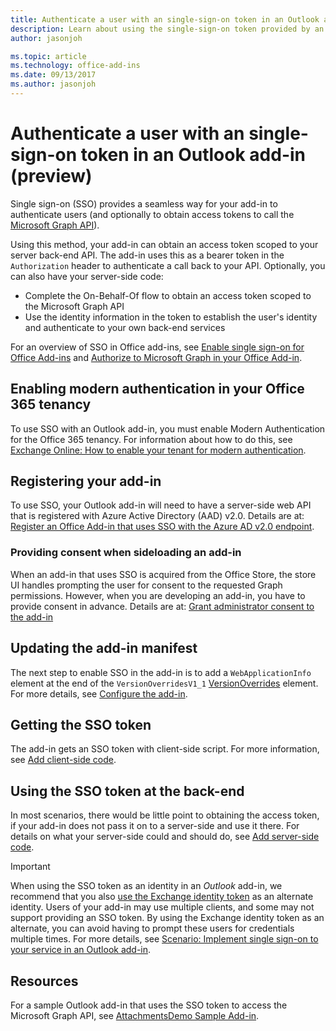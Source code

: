 ```yaml
---
title: Authenticate a user with an single-sign-on token in an Outlook add-in | Microsoft Docs
description: Learn about using the single-sign-on token provided by an Outlook add-in to implement SSO with your service.
author: jasonjoh

ms.topic: article
ms.technology: office-add-ins
ms.date: 09/13/2017
ms.author: jasonjoh
---
```


# Authenticate a user with an single-sign-on token in an Outlook add-in (preview)

Single sign-on (SSO) provides a seamless way for your add-in to authenticate users (and optionally to obtain access tokens to call the [Microsoft Graph API](https://developer.microsoft.com/en-us/graph/docs/concepts/overview)). 

Using this method, your add-in can obtain an access token scoped to your server back-end API. The add-in uses this as a bearer token in the `Authorization` header to authenticate a call back to your API. Optionally, you can also have your server-side code:

- Complete the On-Behalf-Of flow to obtain an access token scoped to the Microsoft Graph API
- Use the identity information in the token to establish the user's identity and authenticate to your own back-end services

For an overview of SSO in Office add-ins, see [Enable single sign-on for Office Add-ins](https://docs.microsoft.com/en-us/office/dev/add-ins/develop/sso-in-office-add-ins) and [Authorize to Microsoft Graph in your Office Add-in](https://docs.microsoft.com/en-us/office/dev/add-ins/develop/authorize-to-microsoft-graph). 

## Enabling modern authentication in your Office 365 tenancy

To use SSO with an Outlook add-in, you must enable Modern Authentication for the Office 365 tenancy. For information about how to do this, see [Exchange Online: How to enable your tenant for modern authentication](https://social.technet.microsoft.com/wiki/contents/articles/32711.exchange-online-how-to-enable-your-tenant-for-modern-authentication.aspx).

## Registering your add-in

To use SSO, your Outlook add-in will need to have a server-side web API that is registered with Azure Active Directory (AAD) v2.0. Details are at: [Register an Office Add-in that uses SSO with the Azure AD v2.0 endpoint](https://docs.microsoft.com/en-us/office/dev/add-ins/develop/register-sso-add-in-aad-v2).

### Providing consent when sideloading an add-in

When an add-in that uses SSO is acquired from the Office Store, the store UI handles prompting the user for consent to the requested Graph permissions. However, when you are developing an add-in, you have to provide consent in advance. Details are at: [Grant administrator consent to the add-in](https://docs.microsoft.com/en-us/office/dev/add-ins/develop/grant-admin-consent-to-an-add-in)

## Updating the add-in manifest

The next step to enable SSO in the add-in is to add a `WebApplicationInfo` element at the end of the `VersionOverridesV1_1` [VersionOverrides](https://dev.office.com/reference/add-ins/manifest/versionoverrides?product=outlook) element. For more details, see [Configure the add-in](https://docs.microsoft.com/en-us/office/dev/add-ins/develop/sso-in-office-add-ins#configure-the-add-in). 

## Getting the SSO token

The add-in gets an SSO token with client-side script. For more information, see [Add client-side code](https://docs.microsoft.com/en-us/office/dev/add-ins/develop/sso-in-office-add-ins#add-client-side-code).

## Using the SSO token at the back-end

In most scenarios, there would be little point to obtaining the access token, if your add-in does not pass it on to a server-side and use it there. For details on what your server-side could and should do, see [Add server-side code](https://docs.microsoft.com/en-us/office/dev/add-ins/develop/sso-in-office-add-ins#add-server-side-code).

> [!IMPORTANT]
> When using the SSO token as an identity in an *Outlook* add-in, we recommend that you also [use the Exchange identity token](authenticate-a-user-with-an-identity-token.md) as an alternate identity. Users of your add-in may use multiple clients, and some may not support providing an SSO token. By using the Exchange identity token as an alternate, you can avoid having to prompt these users for credentials multiple times. For more details, see [Scenario: Implement single sign-on to your service in an Outlook add-in](implement-sso-in-outlook-add-in.md).

## Resources

For a sample Outlook add-in that uses the SSO token to access the Microsoft Graph API, see [AttachmentsDemo Sample Add-in](https://github.com/OfficeDev/outlook-add-in-attachments-demo).